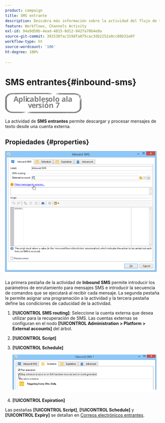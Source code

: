 ```yaml
---
product: campaign
title: SMS entrante
description: Descubra más información sobre la actividad del flujo de trabajo SMS entrante
feature: Workflows, Channels Activity
exl-id: 94a9d50b-4ead-4815-8d12-942fa78b4e8a
source-git-commit: 381538fac319dfa075cac3db2252a9cc80b31e0f
workflow-type: ht
source-wordcount: '106'
ht-degree: 100%

---
```


# SMS entrantes{#inbound-sms}

![](../../assets/v7-only.svg)

La actividad de **SMS entrantes** permite descargar y procesar mensajes de texto desde una cuenta externa.

## Propiedades {#properties}

![](assets/sms_rec_edit.png)

La primera pestaña de la actividad de **Inbound SMS** permite introducir los parámetros de enrutamiento para mensajes SMS e introducir la secuencia de comandos que se ejecutará al recibir cada mensaje. La segunda pestaña le permite asignar una programación a la actividad y la tercera pestaña define las condiciones de caducidad de la actividad.

1. **[!UICONTROL SMS routing]**: Seleccione la cuenta externa que desea utilizar para la recuperación de SMS. Las cuentas externas se configuran en el nodo **[!UICONTROL Administration > Platform > External accounts]** del árbol.
1. **[!UICONTROL Script]**
1. **[!UICONTROL Schedule]**

   ![](assets/sms_rec_edit_2.png)

1. **[!UICONTROL Expiration]**

Las pestañas **[!UICONTROL Script]**, **[!UICONTROL Schedule]** y **[!UICONTROL Expiry]** se detallan en [Correos electrónicos entrantes](inbound-emails.md).
